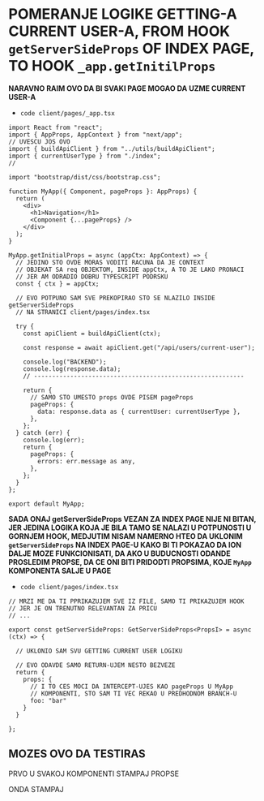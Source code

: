 # POMERANJE LOGIKE GETTING-A CURRENT USER-A, FROM HOOK `getServerSideProps` OF INDEX PAGE, TO HOOK `_app.getInitilProps`

**NARAVNO RAIM OVO DA BI SVAKI PAGE MOGAO DA UZME CURRENT USER-A**

- `code client/pages/_app.tsx`

```tsx
import React from "react";
import { AppProps, AppContext } from "next/app";
// UVESCU JOS OVO
import { buildApiClient } from "../utils/buildApiClient";
import { currentUserType } from "./index";
//

import "bootstrap/dist/css/bootstrap.css";

function MyApp({ Component, pageProps }: AppProps) {
  return (
    <div>
      <h1>Navigation</h1>
      <Component {...pageProps} />
    </div>
  );
}

MyApp.getInitialProps = async (appCtx: AppContext) => {
  // JEDINO STO OVDE MORAS VODITI RACUNA DA JE CONTEXT
  // OBJEKAT SA req OBJEKTOM, INSIDE appCtx, A TO JE LAKO PRONACI
  // JER AM ODRADIO DOBRU TYPESCRIPT PODRSKU
  const { ctx } = appCtx;

  // EVO POTPUNO SAM SVE PREKOPIRAO STO SE NLAZILO INSIDE getServerSideProps
  // NA STRANICI client/pages/index.tsx

  try {
    const apiClient = buildApiClient(ctx);

    const response = await apiClient.get("/api/users/current-user");

    console.log("BACKEND");
    console.log(response.data);
    // ----------------------------------------------------------

    return {
      // SAMO STO UMESTO props OVDE PISEM pageProps
      pageProps: {
        data: response.data as { currentUser: currentUserType },
      },
    };
  } catch (err) {
    console.log(err);
    return {
      pageProps: {
        errors: err.message as any,
      },
    };
  }
};

export default MyApp;

```

**SADA ONAJ getServerSideProps VEZAN ZA INDEX PAGE NIJE NI BITAN, JER JEDINA LOGIKA KOJA JE BILA TAMO SE NALAZI U POTPUNOSTI U GORNJEM HOOK, MEDJUTIM NISAM NAMERNO HTEO DA UKLONIM `getServerSideProps` NA INDEX PAGE-U KAKO BI TI POKAZAO DA ION DALJE MOZE FUNKCIONISATI, DA AKO U BUDUCNOSTI ODANDE PROSLEDIM PROPSE, DA CE ONI BITI PRIDODTI PROPSIMA, KOJE `MyApp` KOMPONENTA SALJE U PAGE**

- `code client/pages/index.tsx`

```tsx
// MRZI ME DA TI PPRIKAZUJEM SVE IZ FILE, SAMO TI PRIKAZUJEM HOOK
// JER JE ON TRENUTNO RELEVANTAN ZA PRICU
// ...

export const getServerSideProps: GetServerSideProps<PropsI> = async (ctx) => {
  
  // UKLONIO SAM SVU GETTING CURRENT USER LOGIKU

  // EVO ODAVDE SAMO RETURN-UJEM NESTO BEZVEZE
  return {
    props: {
      // I TO CES MOCI DA INTERCEPT-UJES KAO pageProps U MyApp
      // KOMPONENTI, STO SAM TI VEC REKAO U PREDHODNOM BRANCH-U
      foo: "bar"
    }
  }

};
```

## MOZES OVO DA TESTIRAS

PRVO U SVAKOJ KOMPONENTI STAMPAJ PROPSE

ONDA STAMPAJ
